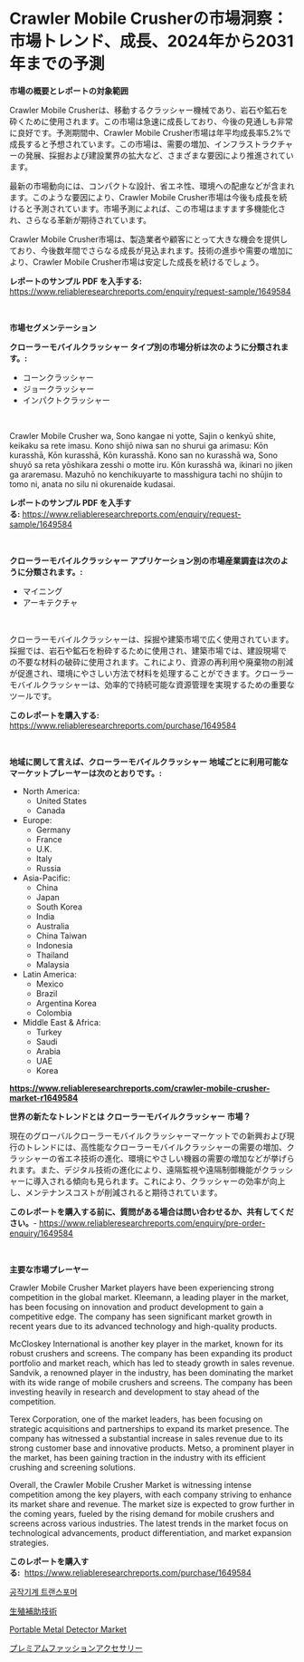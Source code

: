 <p><h1>Crawler Mobile Crusherの市場洞察：市場トレンド、成長、2024年から2031年までの予測</h1></p><p><strong>市場の概要とレポートの対象範囲</strong></p>
<p><p>Crawler Mobile Crusherは、移動するクラッシャー機械であり、岩石や鉱石を砕くために使用されます。この市場は急速に成長しており、今後の見通しも非常に良好です。予測期間中、Crawler Mobile Crusher市場は年平均成長率5.2%で成長すると予想されています。この市場は、需要の増加、インフラストラクチャーの発展、採掘および建設業界の拡大など、さまざまな要因により推進されています。</p><p>最新の市場動向には、コンパクトな設計、省エネ性、環境への配慮などが含まれます。このような要因により、Crawler Mobile Crusher市場は今後も成長を続けると予測されています。市場予測によれば、この市場はますます多機能化され、さらなる革新が期待されています。</p><p>Crawler Mobile Crusher市場は、製造業者や顧客にとって大きな機会を提供しており、今後数年間でさらなる成長が見込まれます。技術の進歩や需要の増加により、Crawler Mobile Crusher市場は安定した成長を続けるでしょう。</p></p>
<p><strong>レポートのサンプル PDF を入手する:</strong> <a href="https://www.reliableresearchreports.com/enquiry/request-sample/1649584">https://www.reliableresearchreports.com/enquiry/request-sample/1649584</a></p>
<p>&nbsp;</p>
<p><strong>市場セグメンテーション</strong></p>
<p><strong>クローラーモバイルクラッシャー タイプ別の市場分析は次のように分類されます。:</strong></p>
<p><ul><li>コーンクラッシャー</li><li>ジョークラッシャー</li><li>インパクトクラッシャー</li></ul></p>
<p>&nbsp;</p>
<p><p>Crawler Mobile Crusher wa, Sono kangae ni yotte, Sajin o kenkyū shite, keikaku sa rete imasu. Kono shijō niwa san no shurui ga arimasu: Kōn kurasshā, Kōn kurasshā, Kōn kurasshā. Kono san no kurasshā wa, Sono shuyō sa reta yōshikara zesshi o motte iru. Kōn kurasshā wa, ikinari no jiken ga araremasu. Mazuhō no kenchikuyarte to masshigura tachi no shūjin to tomo ni, anata no silu ni okurenaide kudasai.</p></p>
<p><strong>レポートのサンプル PDF を入手する:</strong>&nbsp;<a href="https://www.reliableresearchreports.com/enquiry/request-sample/1649584">https://www.reliableresearchreports.com/enquiry/request-sample/1649584</a></p>
<p>&nbsp;</p>
<p><strong> クローラーモバイルクラッシャー アプリケーション別の市場産業調査は次のように分類されます。:</strong></p>
<p><ul><li>マイニング</li><li>アーキテクチャ</li></ul></p>
<p>&nbsp;</p>
<p><p>クローラーモバイルクラッシャーは、採掘や建築市場で広く使用されています。採掘では、岩石や鉱石を粉砕するために使用され、建築市場では、建設現場での不要な材料の破砕に使用されます。これにより、資源の再利用や廃棄物の削減が促進され、環境にやさしい方法で材料を処理することができます。クローラーモバイルクラッシャーは、効率的で持続可能な資源管理を実現するための重要なツールです。</p></p>
<p><strong>このレポートを購入する:</strong>&nbsp; <a href="https://www.reliableresearchreports.com/purchase/1649584">https://www.reliableresearchreports.com/purchase/1649584</a></p>
<p>&nbsp;</p>
<p><strong>地域に関して言えば、クローラーモバイルクラッシャー 地域ごとに利用可能なマーケットプレーヤーは次のとおりです。:</strong></p>
<p><ul>
    <li>
        North America:
        <ul>
            <li>United States</li>
            <li>Canada</li>
        </ul>
    </li>
    <li>
        Europe:
        <ul>
            <li>Germany</li>
            <li>France</li>
            <li>U.K.</li>
            <li>Italy</li>
            <li>Russia</li>
        </ul>
    </li>
    <li>
        Asia-Pacific:
        <ul>
            <li>China</li>
            <li>Japan</li>
            <li>South Korea</li>
            <li>India</li>
            <li>Australia</li>
            <li>China Taiwan</li>
            <li>Indonesia</li>
            <li>Thailand</li>
            <li>Malaysia</li>
        </ul>
    </li>
    <li>
        Latin America:
        <ul>
            <li>Mexico</li>
            <li>Brazil</li>
            <li>Argentina Korea</li>
            <li>Colombia</li>
        </ul>
    </li>
    <li>
        Middle East & Africa:
        <ul>
            <li>Turkey</li>
            <li>Saudi</li>
            <li>Arabia</li>
            <li>UAE</li>
            <li>Korea</li>
        </ul>
    </li>
    </ul></p>
<p><strong><a href="https://www.reliableresearchreports.com/crawler-mobile-crusher-market-r1649584">https://www.reliableresearchreports.com/crawler-mobile-crusher-market-r1649584</a></strong>&nbsp;</p>
<p><strong>世界の新たなトレンドとは クローラーモバイルクラッシャー 市場？</strong></p>
<p><p>現在のグローバルクローラーモバイルクラッシャーマーケットでの新興および現行のトレンドには、高性能なクローラーモバイルクラッシャーの需要の増加、クラッシャーの省エネ技術の進化、環境にやさしい機器の需要の増加などが挙げられます。また、デジタル技術の進化により、遠隔監視や遠隔制御機能がクラッシャーに導入される傾向も見られます。これにより、クラッシャーの効率が向上し、メンテナンスコストが削減されると期待されています。</p></p>
<p><strong>このレポートを購入する前に、質問がある場合は問い合わせるか、共有してください。</strong>- <a href="https://www.reliableresearchreports.com/enquiry/pre-order-enquiry/1649584">https://www.reliableresearchreports.com/enquiry/pre-order-enquiry/1649584</a></p>
<p>&nbsp;</p>
<p><strong>主要な市場プレーヤー</strong></p>
<p><p>Crawler Mobile Crusher Market players have been experiencing strong competition in the global market. Kleemann, a leading player in the market, has been focusing on innovation and product development to gain a competitive edge. The company has seen significant market growth in recent years due to its advanced technology and high-quality products.</p><p>McCloskey International is another key player in the market, known for its robust crushers and screens. The company has been expanding its product portfolio and market reach, which has led to steady growth in sales revenue. Sandvik, a renowned player in the industry, has been dominating the market with its wide range of mobile crushers and screens. The company has been investing heavily in research and development to stay ahead of the competition.</p><p>Terex Corporation, one of the market leaders, has been focusing on strategic acquisitions and partnerships to expand its market presence. The company has witnessed a substantial increase in sales revenue due to its strong customer base and innovative products. Metso, a prominent player in the market, has been gaining traction in the industry with its efficient crushing and screening solutions.</p><p>Overall, the Crawler Mobile Crusher Market is witnessing intense competition among the key players, with each company striving to enhance its market share and revenue. The market size is expected to grow further in the coming years, fueled by the rising demand for mobile crushers and screens across various industries. The latest trends in the market focus on technological advancements, product differentiation, and market expansion strategies.</p></p>
<p><strong>このレポートを購入する:</strong>&nbsp;&nbsp;<a href="https://www.reliableresearchreports.com/purchase/1649584">https://www.reliableresearchreports.com/purchase/1649584</a></p>
<p><p><a href="https://github.com/darrellockm3ytan895656/Market-Research-Report-List-1/blob/main/908101526224.md">공작기계 트랜스포머</a></p><p><a href="https://medium.com/@reyeshowell66/%E8%A3%9C%E5%8A%A9%E7%94%9F%E6%AE%96%E5%8C%BB%E7%99%82%E6%8A%80%E8%A1%93%E5%B8%82%E5%A0%B4%E8%A6%8F%E6%A8%A1-%E5%B8%82%E5%A0%B4%E5%B1%95%E6%9C%9B%E3%81%A8%E5%B8%82%E5%A0%B4%E4%BA%88%E6%B8%AC-2024%E5%B9%B4%E3%81%8B%E3%82%892031%E5%B9%B4-7e31b7bea1af">生殖補助技術</a></p><p><a href="https://github.com/Sinjinluong3e0awx2m195k76/Market-Research-Report-List-2/blob/main/portable-metal-detector-market.md">Portable Metal Detector Market</a></p><p><a href="https://medium.com/@s.guest01/%E3%83%97%E3%83%AC%E3%83%9F%E3%82%A2%E3%83%A0%E3%83%95%E3%82%A1%E3%83%83%E3%82%B7%E3%83%A7%E3%83%B3%E3%82%A2%E3%82%AF%E3%82%BB%E3%82%B5%E3%83%AA%E3%83%BC%E5%B8%82%E5%A0%B4%E3%81%AE%E3%83%A1%E3%83%88%E3%83%AA%E3%82%AF%E3%82%B9%E3%82%92%E8%A7%A3%E8%AA%AD%E3%81%99%E3%82%8B-%E5%B8%82%E5%A0%B4%E3%82%B7%E3%82%A7%E3%82%A2-%E3%83%88%E3%83%AC%E3%83%B3%E3%83%89-%E6%88%90%E9%95%B7%E3%83%91%E3%82%BF%E3%83%BC%E3%83%B3-21cabc024710">プレミアムファッションアクセサリー</a></p></p>